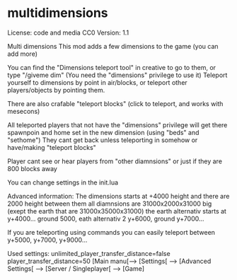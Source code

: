 # multidimensions

License: code and media CC0
Version: 1.1

Multi dimensions
This mod adds a few dimensions to the game (you can add more)

You can find the "Dimensions teleport tool" in creative to go to them, or type "/giveme dim"
(You need the "dimensions" privilege to use it)
Teleport yourself to dimensions by point in air/blocks, or teleport other players/objects by pointing them.

There are also crafable "teleport blocks" (click to teleport, and works with mesecons)

All teleported players that not have the "dimensions" privilege will get there spawnpoin and home set in the new dimension (using "beds" and "sethome")
They cant get back unless teleporting in somehow or have/making "teleport blocks"

Player cant see or hear players from "other diamnsions" or just if they are 800 blocks away

You can change settings in the init.lua

Advanced information:
The dimensions starts at +4000 height and there are 2000 height between them
all diamnsions are 31000x2000x31000 big (exept the earth that are 31000x35000x31000)
the earth alternativ starts at y+4000... ground 5000, eath alternativ 2 y+6000, ground y+7000...

If you are teleporting using commands you can easily teleport between y+5000, y+7000, y+9000...

Used settings:
unlimited_player_transfer_distance=false
player_transfer_distance=50
[Main manu[--> [Settings[ --> [Advanced Settings[ --> [Server / Singleplayer[ --> [Game]
